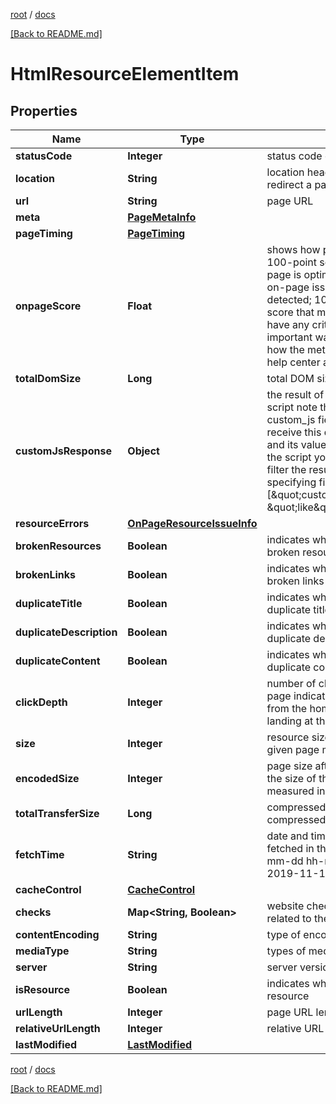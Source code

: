 [root](./../ "root") / [docs](./ "docs")

[[Back to README.md]](./../README.md "[Back to README.md]")

# HtmlResourceElementItem

## Properties

| Name | Type | Description | Notes |
|------------ | ------------- | ------------- | -------------|
|**statusCode** | **Integer** | status code of the page |  [optional] |
|**location** | **String** | location header indicates the URL to redirect a page to |  [optional] |
|**url** | **String** | page URL |  [optional] |
|**meta** | [**PageMetaInfo**](PageMetaInfo.md) |  |  [optional] |
|**pageTiming** | [**PageTiming**](PageTiming.md) |  |  [optional] |
|**onpageScore** | **Float** | shows how page is optimized on a 100-point scale this field shows how page is optimized considering critical on-page issues and warnings detected; 100 is the highest possible score that means the page does not have any critical on-page issues and important warnings; learn more about how the metric is calculated in this help center article |  [optional] |
|**totalDomSize** | **Long** | total DOM size of a page |  [optional] |
|**customJsResponse** | **Object** | the result of executing a specified JS script note that you should specify a custom_js field when setting a task to receive this data and the field type and its value will totally depend on the script you specified;you can also filter the results by this value specifying filters in the following way: [\&quot;custom_js_response.url\&quot;, \&quot;like\&quot;, \&quot;pixel\&quot;] |  [optional] |
|**resourceErrors** | [**OnPageResourceIssueInfo**](OnPageResourceIssueInfo.md) |  |  [optional] |
|**brokenResources** | **Boolean** | indicates whether a page contains broken resources |  [optional] |
|**brokenLinks** | **Boolean** | indicates whether a page contains broken links |  [optional] |
|**duplicateTitle** | **Boolean** | indicates whether a page has duplicate title tags |  [optional] |
|**duplicateDescription** | **Boolean** | indicates whether a page has a duplicate description |  [optional] |
|**duplicateContent** | **Boolean** | indicates whether a page has duplicate content |  [optional] |
|**clickDepth** | **Integer** | number of clicks it takes to get to the page indicates the number of clicks from the homepage needed before landing at the target page |  [optional] |
|**size** | **Integer** | resource size indicates the size of a given page measured in bytes |  [optional] |
|**encodedSize** | **Integer** | page size after encoding indicates the size of the encoded page measured in bytes |  [optional] |
|**totalTransferSize** | **Long** | compressed page size indicates the compressed size of a given page |  [optional] |
|**fetchTime** | **String** | date and time when a resource was fetched in the UTC format: “yyyy-mm-dd hh-mm-ss +00:00” example: 2019-11-15 12:57:46 +00:00 |  [optional] |
|**cacheControl** | [**CacheControl**](CacheControl.md) |  |  [optional] |
|**checks** | **Map&lt;String, Boolean&gt;** | website checks on-page check-ups related to the page |  [optional] |
|**contentEncoding** | **String** | type of encoding |  [optional] |
|**mediaType** | **String** | types of media used to display a page |  [optional] |
|**server** | **String** | server version |  [optional] |
|**isResource** | **Boolean** | indicates whether a page is a single resource |  [optional] |
|**urlLength** | **Integer** | page URL length in characters |  [optional] |
|**relativeUrlLength** | **Integer** | relative URL length in characters |  [optional] |
|**lastModified** | [**LastModified**](LastModified.md) |  |  [optional] |

[root](./../ "root") / [docs](./ "docs")

[[Back to README.md]](./../README.md "[Back to README.md]")